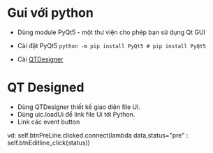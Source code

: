 # **Gui với python**

- Dùng module PyQt5 - một thư viện cho phép bạn sử dụng Qt GUI

- Cài đặt PyQt5 ```python -m pip install PyQt5 # pip install PyQt5```
- Cài [QTDesigner](https://build-system.fman.io/qt-designer-download) 

# **QT Designed**

- Dùng QTDesigner thiết kế giao diện file UI.
- Dùng uic.loadUi để link file Ui tới Python.
- Link các event button

vd: self.btnPreLine.clicked.connect(lambda data,status="pre" : self.btnEditline_click(status)) 